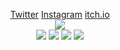 <!--
README.md (Even though it's HTML) by @BLOCKSREY
読めますか？これは日本語です。
-->
<P ALIGN=CENTER>
	<A HREF=https://twitter.com/Blocksrey>Twitter</A>
	<A HREF=https://instagram.com/Blocksrey>Instagram</A>
	<A HREF=https://Blocksrey.itch.io>itch.io</A>
	<BR>
	<IMG SRC=http://lmfao.blocksrey.com:7890/V>
	<BR>
	<A HREF=https://lmfao.blocksrey.com:7890/L><IMG SRC=https://blocksrey.com/dokka/niku.gif></A>
	<A HREF=http://lmfao.blocksrey.com:7890/D><IMG SRC=https://blocksrey.com/dokka/niku.gif></A>
	<A HREF=http://lmfao.blocksrey.com:7890/U><IMG SRC=https://blocksrey.com/dokka/niku.gif></A>
	<A HREF=http://lmfao.blocksrey.com:7890/R><IMG SRC=https://blocksrey.com/dokka/niku.gif></A>
</P>

